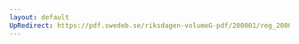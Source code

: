 ```yaml
---
layout: default
UpRedirect: https://pdf.swedeb.se/riksdagen-volumeG-pdf/200001/reg_200001/reg_200001_0493.pdf
---
```

